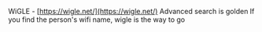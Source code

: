
WiGLE - [https://wigle.net/](https://wigle.net/)
	Advanced search is golden
If you find the person's wifi name, wigle is the way to go